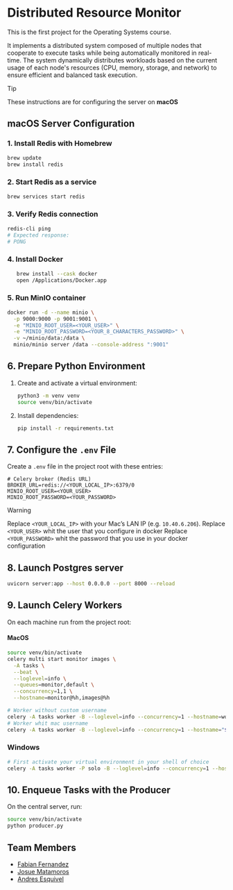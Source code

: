 # Distributed Resource Monitor
This is the first project for the Operating Systems course.

It implements a distributed system composed of multiple nodes that cooperate to execute tasks while being automatically monitored in real-time. The system dynamically distributes workloads based on the current usage of each node's resources (CPU, memory, storage, and network) to ensure efficient and balanced task execution.

> [!TIP]
> These instructions are for configuring the server on **macOS**

## macOS Server Configuration

### 1. Install Redis with Homebrew
```bash
brew update
brew install redis
```

### 2. Start Redis as a service
```bash
brew services start redis
```

### 3. Verify Redis connection
```bash
redis-cli ping
# Expected response:
# PONG
```

### 4. Install Docker
```bash 
   brew install --cask docker
   open /Applications/Docker.app
```

### 5. Run MinIO container
```bash
docker run -d --name minio \
  -p 9000:9000 -p 9001:9001 \
  -e "MINIO_ROOT_USER=<YOUR_USER>" \
  -e "MINIO_ROOT_PASSWORD=<YOUR_8_CHARACTERS_PASSWORD>" \
  -v ~/minio/data:/data \
  minio/minio server /data --console-address ":9001"
```

## 6. Prepare Python Environment
1. Create and activate a virtual environment:
   ```bash
   python3 -m venv venv
   source venv/bin/activate
   ```
2. Install dependencies:
   ```bash
   pip install -r requirements.txt
   ```

## 7. Configure the `.env` File
Create a `.env` file in the project root with these entries:
```dotenv
# Celery broker (Redis URL)
BROKER_URL=redis://<YOUR_LOCAL_IP>:6379/0
MINIO_ROOT_USER=<YOUR_USER>
MINIO_ROOT_PASSWORD=<YOUR_PASSWORD>
```
>[!WARNING]
> Replace `<YOUR_LOCAL_IP>` with your Mac’s LAN IP (e.g. `10.40.6.206`).
> Replace `<YOUR_USER>` whit the user that you configure in docker 
> Replace `<YOUR_PASSWORD>` whit the password that you use in your docker configuration 

## 8. Launch Postgres server  
```bash
uvicorn server:app --host 0.0.0.0 --port 8000 --reload
```

## 9. Launch Celery Workers
On each machine run from the project root:
#### MacOS
```bash
source venv/bin/activate
celery multi start monitor images \
  -A tasks \
  --beat \
  --loglevel=info \
  --queues=monitor,default \
  --concurrency=1,1 \
  --hostname=monitor@%h,images@%h

# Worker without custom username 
celery -A tasks worker -B --loglevel=info --concurrency=1 --hostname=worker@%h
# Worker whit mac username
celery -A tasks worker -B --loglevel=info --concurrency=1 --hostname="$(whoami)@%h"
```
### Windows
```bash
# First activate your virtual environment in your shell of choice
celery -A tasks worker -P solo -B --loglevel=info --concurrency=1 --hostname=win1@%h
```

## 10. Enqueue Tasks with the Producer
On the central server, run:
```bash
source venv/bin/activate
python producer.py
```

## Team Members
- [Fabian Fernandez](https://github.com/FabsCR)
- [Josue Matamoros](https://github.com/JosueMatamoros)
- [Andres Esquivel](https://github.com/AndresEsquivelG)